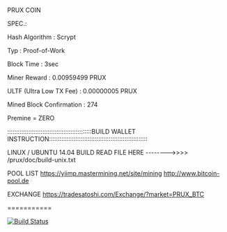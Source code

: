 PRUX COIN  

SPEC.:

Hash Algorithm : Scrypt

Typ : Proof-of-Work

Block Time : 3sec

Miner Reward : 0.00959499 PRUX

ULTF (Ultra Low TX Fee) : 0.00000005 PRUX

Mined Block Confirmation : 274

Premine = ZERO


::::::::::::::::::::::::::::::::::::::::::::::::BUILD WALLET INSTRUCTION::::::::::::::::::::::::::::::::::::::::::::::::::::::::


LINUX / UBUNTU 14.04 BUILD READ FILE HERE -------->>>>  /prux/doc/build-unix.txt


POOL LIST 
https://yiimp.mastermining.net/site/mining
http://www.bitcoin-pool.de


EXCHANGE
https://tradesatoshi.com/Exchange/?market=PRUX_BTC 

===========

[![Build Status](https://*************.png?branch=master)](https:/***********/prux)



